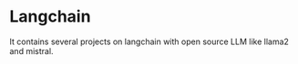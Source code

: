 # Langchain
It contains several projects on langchain with open source LLM like llama2 and mistral.
